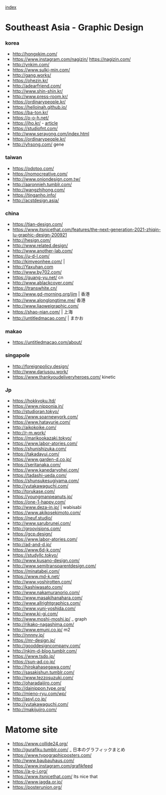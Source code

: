 
[index](https://github.com/kitasenjudesign/bookmarks/blob/master/README.md)



# Southeast Asia - Graphic Design

### korea

* http://hongxkim.com/
* https://www.instagram.com/nagizin/ https://nagizin.com/
* http://ynkim.com/
* https://www.sulki-min.com/
* http://gang.works/
* https://ohezin.kr/ 
* http://adearfriend.com/
* http://www.shin-shin.kr/
* http://www.press-room.kr/
* https://ordinarypeople.kr/
* https://helloinah.github.io/
* https://ba-ton.kr/
* https://o-o-h.net/
* https://jho.kr/ - [article](https://www.itsnicethat.com/articles/jaeho-shin-polyhedric-sculptures-typojianchi-graphic-design-040220)
* https://studiofnt.com/
* http://www.serayong.com/index.html
* https://ordinarypeople.kr/
* http://yhsong.com/ gene


### taiwan

* https://odotoo.com/
* https://nomocreative.com/
* http://www.oniondesign.com.tw/
* http://aaronnieh.tumblr.com/
* http://wangzhihong.com/
* https://tinganho.info/
* http://acstdesign.asia/

### china

* https://tian-design.com/
* https://www.itsnicethat.com/features/the-next-generation-2021-zhiqin-lu-graphic-design-200921
* http://hesign.com/
* http://www.related.design/
* http://www.another-lab.com/
* https://u-d-l.com/
* http://kimyeonhee.com/ | 
* http://Yaxuhan.com
* http://www.by702.com/
* https://guang-yu.net/ cn
* http://www.ablackcover.com/
* https://transwhite.cn/
* http://www.gd-morning.org/jim | 香港
* http://www.alonglongtime.me/ 香港
* http://www.liaoweigraphic.com/
* https://shao-nian.com/ | 上海
* http://untitledmacao.com/ | まかお

### makao
* https://untitledmacao.com/about/

### singapole

* http://foreignpolicy.design/
* http://www.dariusou.work/
* https://www.thankyoudeliveryheroes.com/ kinetic

### Jp

* https://hokkyoku.ltd/
* https://www.nipponia.in/
* http://studioran.tokyo/
* https://www.soarnewyork.com/
* https://www.hatayurie.com/
* http://aikokoike.com/
* http://r-m.work/
* https://marikookazaki.tokyo/
* https://www.labor-atories.com/
* https://shunishizuka.com/
* https://takadayui.com/
* https://www.garden-d.co.jp/
* https://seritanaka.com/
* https://www.kanedaryohei.com/
* https://tadashi-ueda.com/
* https://shunsukesugiyama.com/
* http://yutakawaguchi.com/
* http://torukase.com/
* https://youngmanpeanuts.jp/
* https://one-1-happy.com/
* http://www.deza-in.jp/ | wabisabi
* https://www.akikosekimoto.com/
* https://neuf.studio/
* http://www.sarubrunei.com/
* http://groovisions.com/
* https://gcp.design/
* https://www.labor-atories.com/
* http://ad-and-d.jp/
* https://www.6d-k.com/
* https://studyllc.tokyo/
* http://www.kusano-design.com/
* http://www.semitransparentdesign.com/
* https://minatabei.com/
* https://www.md-k.net/
* http://www.yoshirotten.com/ 
* http://kashiwasato.com/
* http://www.nakamuranorio.com/ 
* http://www.masakihanahara.com/
* http://www.allrightgraphics.com/
* http://www.yuni-yoshida.com/
* http://www.ki-gi.com/
* http://www.moshi-moshi.jp/ _ graph
* http://rikako-nagashima.com/
* http://www.emuni.co.jp/ m2
* http://nnnny.jp/ 
* https://mr-design.jp/
* http://gooddesigncompany.com/
* http://nkjm-d-blog.tumblr.com/
* https://www.tsdo.jp/
* https://sun-ad.co.jp/
* http://hirokahasegawa.com/
* http://sasakishun.tumblr.com/
* http://www.tezzosuzuki.com/
* http://oharadaijiro.com/
* http://dainippon.type.org/ 
* http://mieno-ryu.com/wp/
* http://asyl.co.jp/
* http://yutakawaguchi.com/
* http://makijujiro.com/

# Matome site

* https://www.collide24.org/
* http://gurafiku.tumblr.com/ _ 日本のグラフィックまとめ
* https://www.typographicposters.com/ 
* http://www.baubauhaus.com/
* https://www.instagram.com/grafikfeed
* https://a-g-i.org/
* https://www.itsnicethat.com/ Its nice that
* https://www.jagda.or.jp/
* https://posterunion.org/

